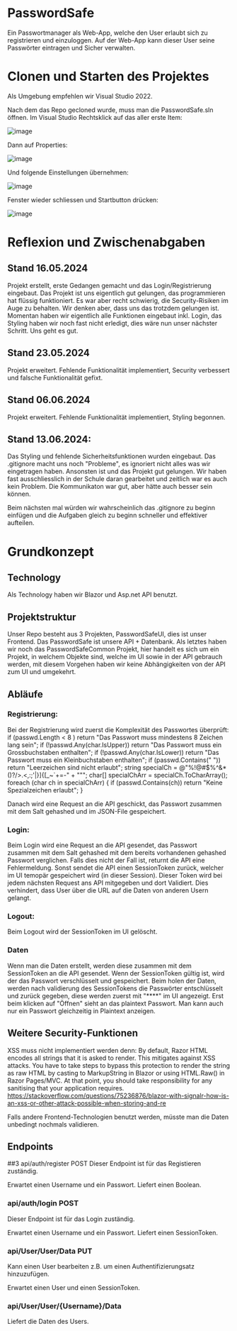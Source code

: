 # PasswordSafe
Ein Passwortmanager als Web-App, welche den User erlaubt sich zu registrieren und einzuloggen. Auf der Web-App kann dieser User seine Passwörter eintragen und Sicher verwalten.

# Clonen und Starten des Projektes
Als Umgebung empfehlen wir Visual Studio 2022.

Nach dem das Repo gecloned wurde, muss man die PasswordSafe.sln öffnen. Im Visual Studio Rechtsklick auf das aller erste Item:

![image](https://github.com/marc86c/PasswordSafe/assets/108449981/8380e684-acba-4e84-bc2f-522dcd2165ec)

Dann auf Properties:

![image](https://github.com/marc86c/PasswordSafe/assets/108449981/e4209b96-a2b1-4dbb-834a-49323e597f39)

Und folgende Einstellungen übernehmen:

![image](https://github.com/marc86c/PasswordSafe/assets/108449981/33a872ee-1f3c-4f23-aeb1-f38615d564ae)

Fenster wieder schliessen und Startbutton drücken:

![image](https://github.com/marc86c/PasswordSafe/assets/108449981/54608220-1380-40dc-9120-513a0bf3a70b)


# Reflexion und Zwischenabgaben

## Stand 16.05.2024
Projekt erstellt, erste Gedangen gemacht und das Login/Registrierung eingebaut. Das Projekt ist uns eigentlich gut gelungen, das programmieren hat flüssig funktioniert. Es war aber recht schwierig, die Security-Risiken im Auge zu behalten. Wir denken aber, dass uns das trotzdem gelungen ist. Momentan haben wir eigentlich alle Funktionen eingebaut inkl. Login, das Styling haben wir noch fast nicht erledigt, dies wäre nun unser nächster Schritt. Uns geht es gut.

## Stand 23.05.2024
Projekt erweitert. Fehlende Funktionalität implementiert, Security verbessert und falsche Funktionalität gefixt.


## Stand 06.06.2024
Projekt erweitert. Fehlende Funktionalität implementiert, Styling begonnen.

## Stand 13.06.2024:
Das Styling und fehlende Sicherheitsfunktionen wurden eingebaut. Das .gitignore macht uns noch "Probleme", es ignoriert nicht alles was wir eingetragen haben. 
Ansonsten ist und das Projekt gut gelungen. Wir haben fast ausschliesslich in der Schule daran gearbeitet und zeitlich war es auch kein Problem. Die Kommunikaton war gut, aber hätte auch besser sein können.

Beim nächsten mal würden wir wahrscheinlich das .gitignore zu beginn einfügen und die Aufgaben gleich zu beginn schneller und effektiver aufteilen.

# Grundkonzept

## Technology
Als Technology haben wir Blazor und Asp.net API benutzt.

## Projektstruktur
Unser Repo besteht aus 3 Projekten, PasswordSafeUI, dies ist unser Frontend. Das PasswordSafe ist unsere API + Datenbank. Als letztes haben wir noch das PasswordSafeCommon Projekt, hier handelt es sich um ein Projekt, in welchem Objekte sind, welche im UI sowie in der API gebrauch werden, mit diesem Vorgehen haben wir keine Abhängigkeiten von der API zum UI und umgekehrt.


## Abläufe

### Registrierung:
Bei der Registrierung wird zuerst die Komplexität des Passwortes überprüft:
   if (passwd.Length < 8 )
       return "Das Passwort muss mindestens 8 Zeichen lang sein";
   if (!passwd.Any(char.IsUpper))
       return "Das Passwort muss ein Grossbuchstaben enthalten";
   if (!passwd.Any(char.IsLower))
       return "Das Passwort muss ein Kleinbuchstaben enthalten";
   if (passwd.Contains(" "))
       return "Leerzeichen sind nicht erlaubt";
   string specialCh = @"%!@#$%^&*()?/>.<,:;'\|}]{[_~`+=-" + "\"";
   char[] specialChArr = specialCh.ToCharArray();
   foreach (char ch in specialChArr)
   {
       if (passwd.Contains(ch))
           return "Keine Spezialzeichen erlaubt";
   }

 Danach wird eine Request an die API geschickt, das Passwort zusammen mit dem Salt gehashed und im JSON-File gespeichert.

### Login:
Beim Login wird eine Request an die API gesendet, das Passwort zusammen mit dem Salt gehashed mit dem bereits vorhandenen gehashed Passwort verglichen. Falls dies nicht der Fall ist, returnt die API eine Fehlermeldung. Sonst sendet die API einen SessionToken zurück, welcher im UI temopär gespeichert wird (in dieser Session). Dieser Token wird bei jedem nächsten Request ans API mitgegeben und dort Validiert. Dies verhindert, dass User über die URL auf die Daten von anderen Usern gelangt.

### Logout:
Beim Logout wird der SessionToken im UI gelöscht.

### Daten
Wenn man die Daten erstellt, werden diese zusammen mit dem SessionToken an die API gesendet. Wenn der SessionToken gültig ist, wird der das Passwort verschlüsselt und gespeichert.
Beim holen der Daten, werden nach validierung des SessionTokens die Passwörter entschlüsselt und zurück gegeben, diese werden zuerst mit "****" im UI angezeigt. Erst beim klicken auf "Öffnen" sieht an das plaintext Passwort. Man kann auch nur ein Passwort gleichzeitig in Plaintext anzeigen.

## Weitere Security-Funktionen
XSS muss nicht implementiert werden denn:
By default, Razor HTML encodes all strings that it is asked to render. This mitigates against XSS attacks. You have to take steps to bypass this protection to render the string as raw HTML by casting to MarkupString in Blazor or using HTML.Raw() in Razor Pages/MVC. At that point, you should take responsibility for any sanitising that your application requires.
https://stackoverflow.com/questions/75236876/blazor-with-signalr-how-is-an-xss-or-other-attack-possible-when-storing-and-re

Falls andere Frontend-Technologien benutzt werden, müsste man die Daten unbedingt nochmals validieren.

## Endpoints

##3 api/auth/register POST
Dieser Endpoint ist für das Registieren zuständig.

Erwartet einen Username und ein Passwort.
Liefert einen Boolean.

### api/auth/login POST
Dieser Endpoint ist für das Login zuständig.

Erwartet einen Username und ein Passwort.
Liefert einen SessionToken.

### api/User/User/Data PUT
Kann einen User bearbeiten z.B. um einen Authentifizierungsatz hinzuzufügen.

Erwartet einen User und einen SessionToken.

### api/User/User/{Username}/Data
Liefert die Daten des Users.
